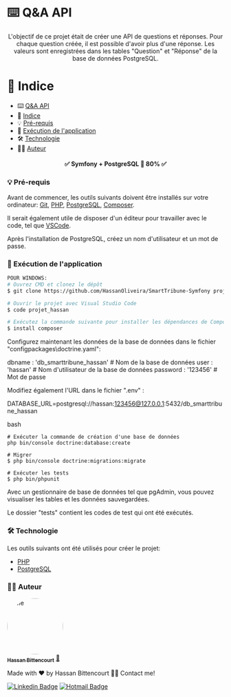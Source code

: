 

# ⌨️ Q&A API

<p align="center">L'objectif de ce projet était de créer une API de questions et réponses. Pour chaque question créée, il est possible d'avoir plus d'une réponse. Les valeurs sont enregistrées dans les tables "Question" et "Réponse" de la base de données PostgreSQL.</p>

📑 Indice
=================
<!--ts-->
   * ⌨️ [Q&A API](#⌨️-q&a-api)
   * 📑 [Indice](#📑-indice)
   * 💡 [Pré-requis](#💡-pré-requis)
   * 🎲 [Exécution de l'application](#🎲-exécution-de-l'application)
   * 🛠  [Technologie](#🛠-technologie)
   * 👨‍💻 [Auteur](#-Auteur)
<!--te-->

<h4 align="center"> 
	✅  Symfony + PostgreSQL 🚀 80%  ✅
</h4>

### 💡 Pré-requis

Avant de commencer, les outils suivants doivent être installés sur votre ordinateur:
[Git](https://git-scm.com), [PHP](https://www.php.net/), [PostgreSQL](https://www.postgresql.org/), [Composer](https://getcomposer.org/). 

Il serait également utile de disposer d'un éditeur pour travailler avec le code, tel que [VSCode](https://code.visualstudio.com/).

Après l'installation de PostgreSQL, créez un nom d'utilisateur et un mot de passe.

### 🎲 Exécution de l'application

```bash
POUR WINDOWS:
# Ouvrez CMD et clonez le dépôt
$ git clone https://github.com/HassanOliveira/SmartTribune-Symfony projet_hassan

# Ouvrir le projet avec Visual Studio Code
$ code projet_hassan

# Exécutez la commande suivante pour installer les dépendances de Composer :
$ install composer
```

Configurez maintenant les données de la base de données dans le fichier "configpackages\doctrine.yaml":

dbname : 'db_smarttribune_hassan' # Nom de la base de données
        user : 'hassan' # Nom d'utilisateur de la base de données
        password : '123456' # Mot de passe

Modifiez également l'URL dans le fichier ".env" :

DATABASE_URL=postgresql://hassan:123456@127.0.0.1:5432/db_smarttribune_hassan

bash
```
# Exécuter la commande de création d'une base de données
php bin/console doctrine:database:create

# Migrer
$ php bin/console doctrine:migrations:migrate

# Exécuter les tests
$ php bin/phpunit
```

Avec un gestionnaire de base de données tel que pgAdmin, vous pouvez visualiser les tables et les données sauvegardées.

Le dossier "tests" contient les codes de test qui ont été exécutés.


### 🛠 Technologie

Les outils suivants ont été utilisés pour créer le projet:

- [PHP](https://www.php.net/)
- [PostgreSQL](https://www.postgresql.org/)

### 👨‍💻 Auteur

<a href="https://www.linkedin.com/in/hassanaboliveira/">
 <img style="border-radius: 50%;" src="https://media.licdn.com/dms/image/D4E03AQHjlBTrs5MBPg/profile-displayphoto-shrink_800_800/0/1669495824560?e=1699488000&v=beta&t=OtvYsF9WlSiq-vXV4nDs-WzsFWaf68AAiDatl-W00Sw" width="130px;" alt="Me"/>
 <br />
 <sub><b>Hassan Bittencourt</b></sub></a> <a href="https://www.linkedin.com/in/hassanaboliveira/" title="Hassan Bittencourt">🚀</a>

Made with ❤️ by Hassan Bittencourt 👋🏽 Contact me!

[![Linkedin Badge](https://img.shields.io/badge/-LinkedIn-blue?style=flat-square&logo=Linkedin&logoColor=white&link=https://www.linkedin.com/in/hassanaboliveira/)](https://www.linkedin.com/in/hassanaboliveira/)
[![Hotmail Badge](https://img.shields.io/badge/-Hotmail-0078D4?style=flat-square&logo=microsoft-outlook&logoColor=white&link=mailto:hassan_bittencourt@hotmail.com)](mailto:hassan_bittencourt@hotmail.com)
